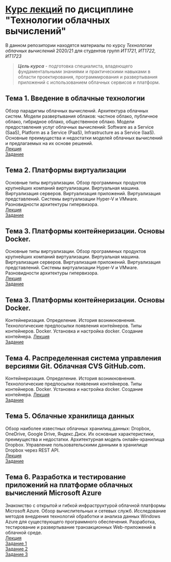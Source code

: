 # [Курс лекций](https://github.com/anton-petrov/clouds/ "Курс лекций") по дисциплине "Технологии облачных вычислений"

В данном репозитории находятся материалы по курсу _Технологии облачных вычислений_ 2020/21 для студентов групп *ИТ1721, ИТ1722, ИТ1723*

>***Цель курса*** - подготовка специалиста, владеющего фундаментальными знаниями и практическими навыками в области проектирования, программирования и развертывания приложений с использованием облачных сервисов и платформ. 

## Тема 1. Введение в облачные технологии
Обзор парадигмы облачных вычислений. Архитектура облачных систем. Модели развертывания облаков: частное облако, публичное облако, гибридное облако, общественное облако. Модели предоставления услуг облачных вычислений: Software as a Service (SaaS), Platform as a Service (PaaS), Infrastructure as a Service (IaaS). Основные преимущества и недостатки моделей облачных вычислений и предлагаемых на их основе решений.  
[Лекция](https://github.com/anton-petrov/clouds/lecture/Introduction/index.html "Лекция")  
[Задание](https://github.com/anton-petrov/clouds/task/Introduction/Introduction.pdf "Задание")  


## Тема 2. Платформы виртуализации
Основные типы виртуализации. Обзор программных продуктов крупнейших компаний виртуализации. Виртуальная машина. Виртуализация серверов. Виртуализация приложений. Виртуализация представлений. Системы виртуализации Hyper-V и VMware. Разновидности архитектуры гипервизора.  
[Лекция](https://github.com/anton-petrov/clouds/lecture/Virtualization/index.html "Лекция")  
[Задание](https://github.com/anton-petrov/clouds/task/Virtualization/Virtualization.pdf "Задание")  

## Тема 3. Платформы контейнеризации. Основы Docker.
Основные типы виртуализации. Обзор программных продуктов крупнейших компаний виртуализации. Виртуальная машина. Виртуализация серверов. Виртуализация приложений. Виртуализация представлений. Системы виртуализации Hyper-V и VMware. Разновидности архитектуры гипервизора.  
[Лекция](https://github.com/anton-petrov/clouds/presentation/3.pdf "Лекция")  
[Задание](https://github.com/anton-petrov/clouds/task/ "Задание (пока нет)")  

## Тема 3. Платформы контейнеризации. Основы Docker.
Контейнеризация. Определение. История возникновнения. Технологические предпосылки появления контейнеров. Типы контейнеров. Docker. Установка и настройка docker. Создание контейнера.
[Лекция](https://github.com/anton-petrov/clouds/presentation/4.pdf "Лекция")  
[Задание](https://github.com/anton-petrov/clouds/task/ "Задание (пока нет)")  

## Тема 4. Распределенная система управления версиями Git. Облачная CVS GitHub.com.
Контейнеризация. Определение. История возникновнения. Технологические предпосылки появления контейнеров. Типы контейнеров. Docker. Установка и настройка docker. Создание контейнера.
[Лекция](https://github.com/anton-petrov/clouds/presentation/3 "Лекция")  
[Задание](https://github.com/anton-petrov/clouds/Labs-git.pdf "Задания")  


## Тема 5. Облачные хранилища данных
Обзор наиболее известных облачных хранилищ данных: Dropbox, OneDrive, Google Drive, Яндекс.Диск. Их основные характеристики, преимущества и недостатки.  Архитектурная модель онлайн-хранилища Dropbox. Управление пользовательскими данными в хранилище Dropbox через REST API.  
[Лекция](https://github.com/anton-petrov/clouds/lecture/Dropbox/index.html "Лекция")  
[Задание](https://github.com/anton-petrov/clouds/task/Dropbox/Dropbox.pdf "Задание")  


## Тема 6. Разработка и тестирование приложений на платформе облачных вычислений Microsoft Azure
Знакомство с открытой и гибкой инфраструктурой облачной платформы Microsoft Azure. Обзор вычислительных и сетевых служб. Исследование методов внедрения технологий обработки и анализа данных Windows Azure для существующего программного обеспечения. Разработка, тестирование и развертывание транзакционных Web-приложений в облачной среде.  
[Лекция](https://github.com/anton-petrov/clouds/lecture/Azure/index.html "Лекция")    
[Задание 1](https://github.com/anton-petrov/clouds/task/MSMQ/MSMQ.pdf "Задание 1")  
[Задание 2](https://github.com/anton-petrov/clouds/task/NServiceBus/NServiceBus.pdf "Задание 2")  
[Задание 3](https://github.com/anton-petrov/clouds/task/Insights/Insights.pdf "Задание 3") 
